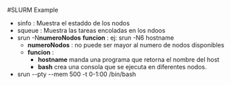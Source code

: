 #SLURM Example

+ sinfo : Muestra el estaddo de los nodos 
+ squeue : Muestra las tareas encoladas en los ndoos
+ srun -N**numeroNodos** **funcion** : ej: srun -N6 hostname
    - **numeroNodos** : no puede ser mayor al numero de nodos disponibles
    - **funcion** : 
        - **hostname** manda una programa que retorna el nombre del host
        - **bash** crea una consola que se ejecuta en diferentes nodos.
+ srun --pty --mem 500 -t 0-1:00 /bin/bash 
